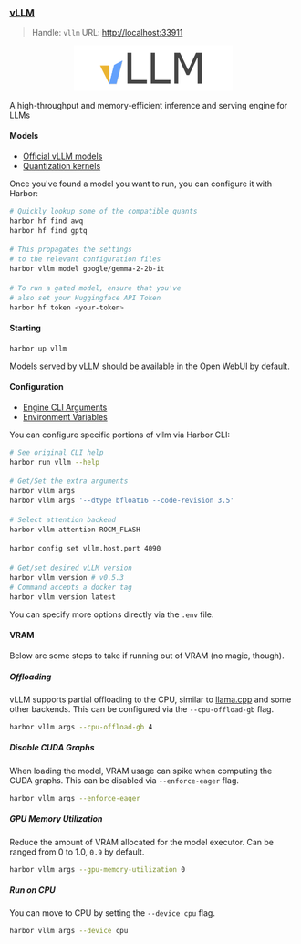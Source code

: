### [vLLM](https://github.com/vllm-project/vllm)

> Handle: `vllm`
> URL: [http://localhost:33911](http://localhost:33911)

<p align="center">
  <picture>
    <source media="(prefers-color-scheme: dark)" srcset="https://raw.githubusercontent.com/vllm-project/vllm/main/docs/source/assets/logos/vllm-logo-text-dark.png">
    <img alt="vLLM" src="https://raw.githubusercontent.com/vllm-project/vllm/main/docs/source/assets/logos/vllm-logo-text-light.png" width=55%>
  </picture>
</p>

A high-throughput and memory-efficient inference and serving engine for LLMs

#### Models

- [Official vLLM models](https://docs.vllm.ai/en/latest/models/supported_models.html)
- [Quantization kernels](https://docs.vllm.ai/en/latest/quantization/supported_hardware.html)

Once you've found a model you want to run, you can configure it with Harbor:

```bash
# Quickly lookup some of the compatible quants
harbor hf find awq
harbor hf find gptq

# This propagates the settings
# to the relevant configuration files
harbor vllm model google/gemma-2-2b-it

# To run a gated model, ensure that you've
# also set your Huggingface API Token
harbor hf token <your-token>
```

#### Starting

```bash
harbor up vllm
```

Models served by vLLM should be available in the Open WebUI by default.

#### Configuration

- [Engine CLI Arguments](https://docs.vllm.ai/en/latest/models/engine_args.html)
- [Environment Variables](https://docs.vllm.ai/en/latest/serving/env_vars.html)

You can configure specific portions of vllm via Harbor CLI:

```bash
# See original CLI help
harbor run vllm --help

# Get/Set the extra arguments
harbor vllm args
harbor vllm args '--dtype bfloat16 --code-revision 3.5'

# Select attention backend
harbor vllm attention ROCM_FLASH

harbor config set vllm.host.port 4090

# Get/set desired vLLM version
harbor vllm version # v0.5.3
# Command accepts a docker tag
harbor vllm version latest
```

You can specify more options directly via the `.env` file.

#### VRAM

Below are some steps to take if running out of VRAM (no magic, though).

##### Offloading

vLLM supports partial offloading to the CPU, similar to [llama.cpp](./2.2.2-Backend:-llama.cpp) and some other backends. This can be configured via the `--cpu-offload-gb` flag.

```bash
harbor vllm args --cpu-offload-gb 4
```

##### Disable CUDA Graphs

When loading the model, VRAM usage can spike when computing the CUDA graphs. This can be disabled via `--enforce-eager` flag.

```bash
harbor vllm args --enforce-eager
```

##### GPU Memory Utilization

Reduce the amount of VRAM allocated for the model executor. Can be ranged from 0 to 1.0, `0.9` by default.

```bash
harbor vllm args --gpu-memory-utilization 0
```

##### Run on CPU

You can move to CPU by setting the `--device cpu` flag.

```bash
harbor vllm args --device cpu
```